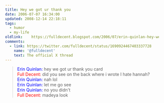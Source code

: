 ```yaml
---
title: Hey we got ur thank you
date: 2006-07-07 16:34:00
updated: 2008-12-14 22:18:11
tags: 
  - humor
  - my-life	
oldlink:	https://fulldecent.blogspot.com/2006/07/erin-quinlan-hey-we-got-ur-thank-you.html
comments:
  - link: https://twitter.com/fulldecent/status/1690924467403337728
    name: '@fulldecent'
    text: The official X thread
---
```


> <span style="color:blue">Erin Quinlan:</span> hey we got ur thank you card<br>
> <span style="color:red">Full Decent:</span> did you see on the back where i wrote I hate hannah?<br>
> <span style="color:blue">Erin Quinlan:</span> nah lol<br>
> <span style="color:blue">Erin Quinlan:</span> let me go see<br>
> <span style="color:blue">Erin Quinlan:</span> no you didn't<br>
> <span style="color:red">Full Decent:</span> madeya look